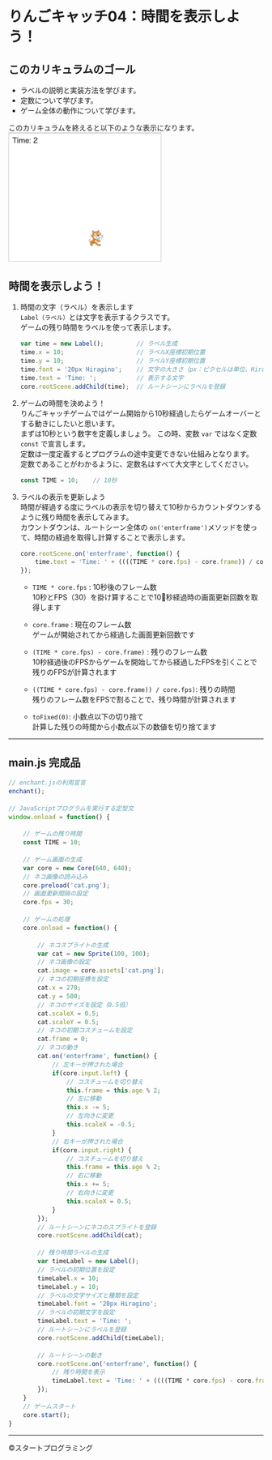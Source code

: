 # りんごキャッチ04：時間を表示しよう！

## このカリキュラムのゴール  
  
- ラベルの説明と実装方法を学びます。  
- 定数について学びます。  
- ゲーム全体の動作について学びます。  
  
このカリキュラムを終えると以下のような表示になります。  
<img src="images/05.png" width="300px;" style="border: solid 1px #ccc;">  

## 時間を表示しよう！

1. 時間の文字（ラベル）を表示します  
`Label（ラベル）`とは文字を表示するクラスです。  
ゲームの残り時間をラベルを使って表示します。  

    ```javascript
    var time = new Label();         // ラベル生成
    time.x = 10;                    // ラベルX座標初期位置
    time.y = 10;                    // ラベルY座標初期位置
    time.font = '20px Hiragino';    // 文字の大きさ（px：ピクセルは単位、Hiragino：種類）
    time.text = 'Time: ';           // 表示する文字
    core.rootScene.addChild(time);  // ルートシーンにラベルを登録
    ```

2. ゲームの時間を決めよう！  
りんごキャッチゲームではゲーム開始から10秒経過したらゲームオーバーとする動きにしたいと思います。  
まずは10秒という数字を定義しましょう。
この時、変数 `var` ではなく定数 `const` で宣言します。  
定数は一度定義するとプログラムの途中変更できない仕組みとなります。  
定数であることがわかるように、定数名はすべて大文字としてください。  

    ```javascript
    const TIME = 10;    // 10秒
    ```

3. ラベルの表示を更新しよう  
時間が経過する度にラベルの表示を切り替えて10秒からカウントダウンするように残り時間を表示してみます。  
カウントダウンは、ルートシーン全体の `on('enterframe')`メソッドを使って、時間の経過を取得し計算することで表示します。  

    ```javascript
    core.rootScene.on('enterframe', function() {
        time.text = 'Time: ' + ((((TIME * core.fps) - core.frame)) / core.fps).toFixed(0);
    });
    ```

    - `TIME * core.fps` : 10秒後のフレーム数  
    10秒とFPS（30）を掛け算することで10秒経過時の画面更新回数を取得します  

    - `core.frame` : 現在のフレーム数  
    ゲームが開始されてから経過した画面更新回数です  

    - `(TIME * core.fps) - core.frame)` : 残りのフレーム数  
    10秒経過後のFPSからゲームを開始してから経過したFPSを引くことで残りのFPSが計算されます  

    - `((TIME * core.fps) - core.frame)) / core.fps)`: 残りの時間  
    残りのフレーム数をFPSで割ることで、残り時間が計算されます　　

    - `toFixed(0)`: 小数点以下の切り捨て  
    計算した残りの時間から小数点以下の数値を切り捨てます  　
  
---

## main.js 完成品
```javascript
// enchant.jsの利用宣言
enchant();

// JavaScriptプログラムを実行する定型文
window.onload = function() {

    // ゲームの残り時間
    const TIME = 10;

    // ゲーム画面の生成
    var core = new Core(640, 640);
    // ネコ画像の読み込み
    core.preload('cat.png');
    // 画面更新間隔の設定
    core.fps = 30;

    // ゲームの処理
    core.onload = function() {

        // ネコスプライトの生成
        var cat = new Sprite(100, 100);
        // ネコ画像の設定
        cat.image = core.assets['cat.png'];
        // ネコの初期座標を設定
        cat.x = 270;
        cat.y = 500;
        // ネコのサイズを設定（0.5倍）
        cat.scaleX = 0.5;
        cat.scaleY = 0.5;
        // ネコの初期コスチュームを設定
        cat.frame = 0;
        // ネコの動き
        cat.on('enterframe', function() {
            // 左キーが押された場合
            if(core.input.left) {
                // コスチュームを切り替え
                this.frame = this.age % 2;
                // 左に移動
                this.x -= 5;
                // 左向きに変更
                this.scaleX = -0.5;
            }
            // 右キーが押された場合
            if(core.input.right) {
                // コスチュームを切り替え
                this.frame = this.age % 2;
                // 右に移動
                this.x += 5;
                // 右向きに変更
                this.scaleX = 0.5;
            }
        });
        // ルートシーンにネコのスプライトを登録
        core.rootScene.addChild(cat);

        // 残り時間ラベルの生成
        var timeLabel = new Label();
        // ラベルの初期位置を設定
        timeLabel.x = 10;
        timeLabel.y = 10;
        // ラベルの文字サイズと種類を設定
        timeLabel.font = '20px Hiragino';
        // ラベルの初期文字を設定
        timeLabel.text = 'Time: ';
        // ルートシーンにラベルを登録
        core.rootScene.addChild(timeLabel);

        // ルートシーンの動き
        core.rootScene.on('enterframe', function() {
            // 残り時間を表示
            timeLabel.text = 'Time: ' + ((((TIME * core.fps) - core.frame)) / core.fps).toFixed(0);
        });
    }
    // ゲームスタート
    core.start();
}
```

- - -  
©️スタートプログラミング  
  